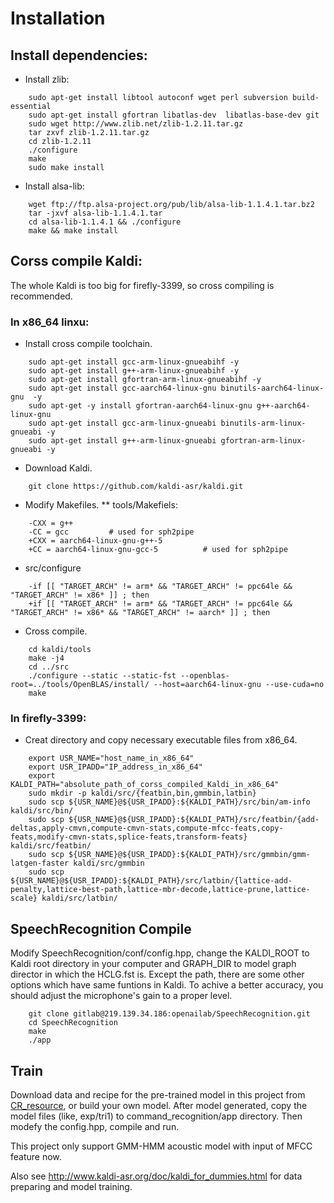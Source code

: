 # Installation

## Install dependencies:

* Install zlib:
```
	sudo apt-get install libtool autoconf wget perl subversion build-essential 
	sudo apt-get install gfortran libatlas-dev  libatlas-base-dev git
	sudo wget http://www.zlib.net/zlib-1.2.11.tar.gz
	tar zxvf zlib-1.2.11.tar.gz
	cd zlib-1.2.11
	./configure
	make
	sudo make install
```

* Install alsa-lib:
```
	wget ftp://ftp.alsa-project.org/pub/lib/alsa-lib-1.1.4.1.tar.bz2
	tar -jxvf alsa-lib-1.1.4.1.tar
	cd alsa-lib-1.1.4.1 && ./configure
	make && make install
```

## Corss compile Kaldi:
The whole Kaldi is too big for firefly-3399, so cross compiling is recommended. 
### In x86_64 linxu:
* Install cross compile toolchain.
```
	sudo apt-get install gcc-arm-linux-gnueabihf -y
	sudo apt-get install g++-arm-linux-gnueabihf -y
	sudo apt-get install gfortran-arm-linux-gnueabihf -y
	sudo apt-get install gcc-aarch64-linux-gnu binutils-aarch64-linux-gnu  -y
	sudo apt-get -y install gfortran-aarch64-linux-gnu g++-aarch64-linux-gnu
	sudo apt-get install gcc-arm-linux-gnueabi binutils-arm-linux-gnueabi -y
	sudo apt-get install g++-arm-linux-gnueabi gfortran-arm-linux-gnueabi -y
```

* Download Kaldi.
```
	git clone https://github.com/kaldi-asr/kaldi.git
```

* Modify Makefiles.
**  tools/Makefiels:
```
	-CXX = g++
	-CC = gcc         # used for sph2pipe
	+CXX = aarch64-linux-gnu-g++-5
	+CC = aarch64-linux-gnu-gcc-5          # used for sph2pipe
```

* src/configure
```
	-if [[ "TARGET_ARCH" != arm* && "TARGET_ARCH" != ppc64le && "TARGET_ARCH" != x86* ]] ; then 
	+if [[ "TARGET_ARCH" != arm* && "TARGET_ARCH" != ppc64le && "TARGET_ARCH" != x86* && "TARGET_ARCH" != aarch* ]] ; then
```

* Cross compile.
```
	cd kaldi/tools
	make -j4
	cd ../src
	./configure --static --static-fst --openblas-root=../tools/OpenBLAS/install/ --host=aarch64-linux-gnu --use-cuda=no
	make
```
### In firefly-3399:
* Creat directory and copy necessary executable files from x86_64.
```
	export USR_NAME="host_name_in_x86_64"
	export USR_IPADD="IP_address_in_x86_64"
	export KALDI_PATH="absolute_path_of_corss_compiled_Kaldi_in_x86_64"
	sudo mkdir -p kaldi/src/{featbin,bin,gmmbin,latbin}
	sudo scp ${USR_NAME}@${USR_IPADD}:${KALDI_PATH}/src/bin/am-info kaldi/src/bin/
	sudo scp ${USR_NAME}@${USR_IPADD}:${KALDI_PATH}/src/featbin/{add-deltas,apply-cmvn,compute-cmvn-stats,compute-mfcc-feats,copy-feats,modify-cmvn-stats,splice-feats,transform-feats} kaldi/src/featbin/
	sudo scp ${USR_NAME}@${USR_IPADD}:${KALDI_PATH}/src/gmmbin/gmm-latgen-faster kaldi/src/gmmbin
	sudo scp ${USR_NAME}@${USR_IPADD}:${KALDI_PATH}/src/latbin/{lattice-add-penalty,lattice-best-path,lattice-mbr-decode,lattice-prune,lattice-scale} kaldi/src/latbin/
```

## SpeechRecognition Compile
Modify SpeechRecognition/conf/config.hpp, change the KALDI_ROOT to Kaldi root directory in your computer and GRAPH_DIR to model graph director in which the HCLG.fst is. Except the path, there are some other options which have same funtions in Kaldi. To achive a better accuracy, you should adjust the microphone's gain to a proper level.
```
	git clone gitlab@219.139.34.186:openailab/SpeechRecognition.git
	cd SpeechRecognition
	make
	./app
```

## Train
Download data and recipe for the pre-trained model in this project from [CR_resource](ftp://ftp.openailab.net/CR_resource/), or build your own model. After model generated, copy the model files (like, exp/tri1) to command_recognition/app directory. Then modefy the config.hpp, compile and run.

This project only support GMM-HMM acoustic model with input of MFCC feature now. 

Also see http://www.kaldi-asr.org/doc/kaldi_for_dummies.html for data preparing and model training.
